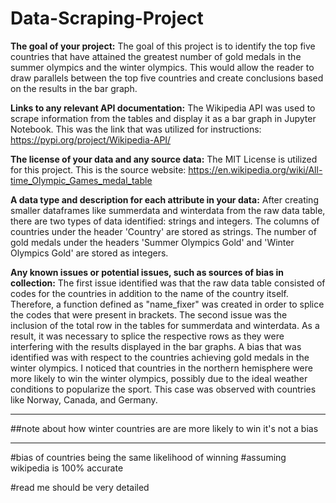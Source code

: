# Data-Scraping-Project


**The goal of your project:**
The goal of this project is to identify the top five countries that have attained the greatest number of gold medals in the summer olympics and the winter olympics. 
This would allow the reader to draw parallels between the top five countries and create conclusions based on the results in the bar graph.


**Links to any relevant API documentation:**
The Wikipedia API was used to scrape information from the tables and display it as a bar graph in Jupyter Notebook. 
This was the link that was utilized for instructions: https://pypi.org/project/Wikipedia-API/


**The license of your data and any source data:**
The MIT License is utilized for this project. This is the source website: https://en.wikipedia.org/wiki/All-time_Olympic_Games_medal_table


**A data type and description for each attribute in your data:**
After creating smaller dataframes like summerdata and winterdata from the raw data table, there are two types of data identified: strings and integers.
The columns of countries under the header 'Country' are stored as strings.
The number of gold medals under the headers 'Summer Olympics Gold' and 'Winter Olympics Gold' are stored as integers.


**Any known issues or potential issues, such as sources of bias in collection:**
The first issue identified was that the raw data table consisted of codes for the countries in addition to the name of the country itself. Therefore, a function defined as "name_fixer" was created in order to splice the codes that were present in brackets. 
The second issue was the inclusion of the total row in the tables for summerdata and winterdata. As a result, it was necessary to splice the respective rows as they were interfering with the results displayed in the bar graphs.
A bias that was identified was with respect to the countries achieving gold medals in the winter olympics. I noticed that countries in the northern hemisphere were more likely to win the winter olympics, possibly due to the ideal weather conditions to popularize the sport. This case was observed with countries like Norway, Canada, and Germany. 


-----

##note about how winter countries are are more likely to win 
it's not a bias

------

#bias of countries being the same likelihood of winning
#assuming wikipedia is 100% accurate



#read me should be very detailed









